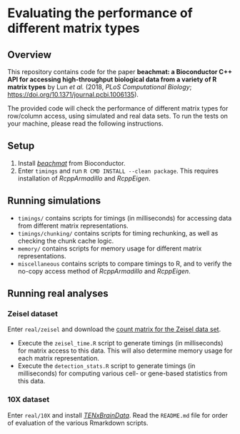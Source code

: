 # Evaluating the performance of different matrix types

## Overview 

This repository contains code for the paper **beachmat: a Bioconductor C++ API for accessing high-throughput biological data from a variety of R matrix types** by Lun _et al._ 
(2018, _PLoS Computational Biology_; https://doi.org/10.1371/journal.pcbi.1006135).

The provided code will check the performance of different matrix types for row/column access, using simulated and real data sets.
To run the tests on your machine, please read the following instructions.

## Setup

1. Install [_beachmat_](https://bioconductor.org/packages/beachmat) from Bioconductor.
2. Enter `timings` and run `R CMD INSTALL --clean package`.
This requires installation of _RcppArmadillo_ and _RcppEigen_. 

## Running simulations
  
- `timings/` contains scripts for timings (in milliseconds) for accessing data from different matrix representations.
- `timings/chunking/` contains scripts for timing rechunking, as well as checking the chunk cache logic.
- `memory/` contains scripts for memory usage for different matrix representations.
- `miscellaneous` contains scripts to compare timings to R, and to verify the no-copy access method of _RcppArmadillo_ and _RcppEigen_.

## Running real analyses

### Zeisel dataset

Enter `real/zeisel` and download the [count matrix for the Zeisel data set](https://storage.googleapis.com/linnarsson-lab-www-blobs/blobs/cortex/expression_mRNA_17-Aug-2014.txt).

- Execute the `zeisel_time.R` script to generate timings (in milliseconds) for matrix access to this data.
This will also determine memory usage for each matrix representation.
- Execute the `detection_stats.R` script to generate timings (in milliseconds) for computing various cell- or gene-based statistics from this data.

### 10X dataset

Enter `real/10X` and install [_TENxBrainData_](https://bioconductor.org/packages/TENxBrainData).
Read the `README.md` file for order of evaluation of the various Rmarkdown scripts.

